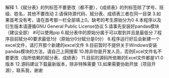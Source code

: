 解释
1.《赋分表》的列标签不要更改（都不要），《成绩表》的列标签除了学号、班级、姓名，其他不要改动
2.请保持源代码、赋分表、成绩表三者在同一目录
3.如果首考没有考，请在首考那一栏全部填上0。缺考的考生原始分为0
4.本程序以及衍生版本请遵循GNU General Public License协议
5.请事先安装好pandas模块（建议全部）
#可以使用pip
6.赋分表中的原始分属于可以取到并且是最低分
7.程序目前赋分40要求最低1分（原始分0分赋分是0分）
8.程序运行好后会新建一个excel文件，请打开那个新建的excel文件
9.目前暂时不提供关于Windows安装pandas模块的方法，请自己上网搜索
10.除非你是开发人员，否则Excel文件名不要更改（指所依赖的赋分表、成绩表）
11.目前的源码所依赖的Excel文件都是V1.0版本
12.源码建议下载最新版本，除非特殊需要
13.如果需要协助开放（项目开源），联系我，谢谢